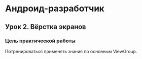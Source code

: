 # Андроид-разработчик

## Урок 2. Вёрстка экранов

### Цель практической работы

Потренироваться применять знания по основным ViewGroup.